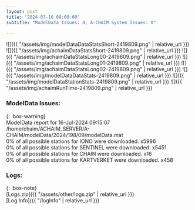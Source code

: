 ```yaml
---
layout: post
title: "2024-07-16 09:00:00"
subtitle: "ModelData Issues: 4; A-CHAIM System Issues: 0"

---
```


![]({{ "/assets/img/modelDataDataStatsShort-2419809.png" | relative_url }})
![]({{ "/assets/img/achaimDataStatsShort-2419809.png" | relative_url }})
![]({{ "/assets/img/achaimDataStatsLong00-2419809.png" | relative_url }})
![]({{ "/assets/img/achaimDataStatsLong01-2419809.png" | relative_url }})
![]({{ "/assets/img/achaimDataStatsLong02-2419809.png" | relative_url }})
![]({{ "/assets/img/modelDataDataStats-2419809.png" | relative_url }})
![]({{ "/assets/img/modelDataStationStats-2419809.png" | relative_url }})
![]({{ "/assets/img/achaimRunTime-2419809.png" | relative_url }})


### ModelData Issues:  
  
{: .box-warning}  
 ModelData report for 16-Jul-2024 09:15:07   
 /home/chaim/ACHAIM_SERVER/A-CHAIM/modelData/2024/198/09/modelData.mat   
 0% of all possible stations for IONO were downloaded. x5996   
 0% of all possible stations for SENTINEL were downloaded. x5451   
 0% of all possible stations for CHAIN were downloaded. x16   
 0% of all possible stations for KARTVERKET were downloaded. x458   
  


### Logs:  
  
{: .box-note}  
[Logs.zip]({{ "/assets/other/logs.zip" | relative_url }})  
[Log Info]({{ "/logInfo" | relative_url }})  
